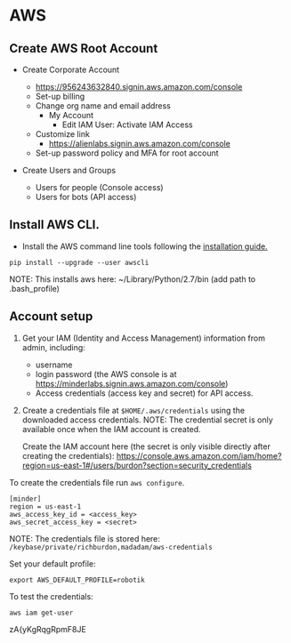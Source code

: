 # AWS

## Create AWS Root Account

- Create Corporate Account
  - https://956243632840.signin.aws.amazon.com/console
  - Set-up billing
  - Change org name and email address
    - My Account 
      - Edit IAM User: Activate IAM Access 
  - Customize link
    - https://alienlabs.signin.aws.amazon.com/console
  - Set-up password policy and MFA for root account

- Create Users and Groups
  - Users for people (Console access)  
  - Users for bots (API access)


## Install AWS CLI.

* Install the AWS command line tools following the
   [installation guide.](http://docs.aws.amazon.com/cli/latest/userguide/installing.html)

```
pip install --upgrade --user awscli
```

NOTE: This installs aws here: ~/Library/Python/2.7/bin (add path to .bash_profile)

## Account setup

1. Get your IAM (Identity and Access Management) information from admin, including:
    * username
    * login password (the AWS console is at https://minderlabs.signin.aws.amazon.com/console)
    * Access credentials (access key and secret) for API access.

1. Create a credentials file at `$HOME/.aws/credentials` using the downloaded access credentials.
   NOTE: The credential secret is only available once when the IAM account is created.

   Create the IAM account here (the secret is only visible directly after creating the credentials):
   https://console.aws.amazon.com/iam/home?region=us-east-1#/users/burdon?section=security_credentials

To create the credentials file run `aws configure`.

```
[minder]
region = us-east-1
aws_access_key_id = <access_key>
aws_secret_access_key = <secret>
```

NOTE: The credentials file is stored here: `/keybase/private/richburdon,madadam/aws-credentials`

Set your default profile:

```
export AWS_DEFAULT_PROFILE=robotik
```

To test the credentials:

```
aws iam get-user
```
zA{yKgRqgRpmF8JE